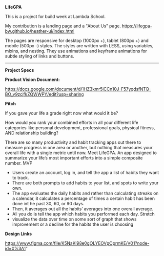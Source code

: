 **LifeGPA**

This is a project for build week at Lambda School. 

My contribution is a landing page and a "About Us" page.
https://lifegpa-bw.github.io/heather-ui/index.html


The pages are responsive for desktop (1000px +), tablet (800px +) and mobile (500px -) styles. The styles are written with LESS, using variables, mixins, and nesting. They use animations and keyframe animations for subtle styling of links and buttons.

-----------------------------

**Project Specs**


**Product Vision Document:**

https://docs.google.com/document/d/1HZ3kmr5iCCn10J-F57yqdsfNTQ-BO_v9zcjfkZQWWPY/edit?usp=sharing

**Pitch**

If you gave your life a grade right now what would it be?

How would you rank your combined efforts in all your different life categories like personal development, professional goals, physical fitness, AND relationship building?

There are so many productivity and habit tracking apps out there to measure progress in one area or another, but nothing that measures your overall life with a single metric until now. Meet LifeGPA. An app designed to summarize your life’s most important efforts into a simple composite number.
MVP
- Users create an account, log in, and tell the app a list of habits they want to track. 
- There are both prompts to add habits to your list, and spots to write your own. 
- The app evaluates the daily habits and rather than calculating streaks on a calendar, it calculates a percentage of times a certain habit has been done int he past 30, 60, or 90 days. 
- Then, it averages out all the habits' averages into one overall average. 
- All you do is tell the app which habits you performed each day.
Stretch
- visualize the data over time on some sort of graph that shows improvement or a decline for the habits the user is choosing

**Design Links**

https://www.figma.com/file/K5NaKl98e0gOLYEOVpOprmKE/V01?node-id=0%3A1"
	
